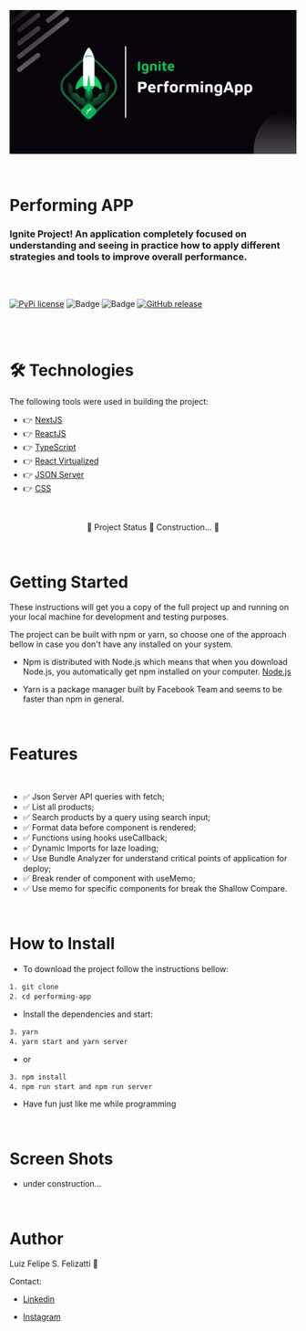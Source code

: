 ![Banner](/public/banner.png)

<br/>

# Performing APP

### Ignite Project! An application completely focused on understanding and seeing in practice how to apply different strategies and tools to improve overall performance.

<br/>
<br/>

[![PyPi license](https://badgen.net/pypi/license/pip/)](https://pypi.com/project/pip/) ![Badge](https://img.shields.io/static/v1?label=MadeWith&message=TypeScript&color=OO7accstyle=for-the-badge&logo=ghost) ![Badge](https://img.shields.io/static/v1?label=Usage&message=ReactJS&color=007accstyle=for-the-badge&logo=ghost) [![GitHub release](https://img.shields.io/github/release/Naereen/StrapDown.js.svg)](https://GitHub.com/Naereen/StrapDown.js/releases/)

<br/>
<br/>

🛠 Technologies
=================
The following tools were used in building the project:

- 👉 [NextJS](https://nextjs.org)
- 👉 [ReactJS](https://pt-br.reactjs.org/)
- 👉 [TypeScript](https://www.typescriptlang.org/)
- 👉 [React Virtualized](https://github.com/bvaughn/react-virtualized)
- 👉 [JSON Server](https://www.npmjs.com/package/json-server)
- 👉 [CSS](https://developer.mozilla.org/pt-BR/docs/Web/CSS)

<br/>

<p align="center">
  🤖 Project Status 🚀 Construction... 🤖
</p>
<br/>

Getting Started
=================

These instructions will get you a copy of the full project up and running on your local machine for development and testing purposes.

The project can be built with npm or yarn, so choose one of the approach bellow in case you don't have any installed on your system.

- Npm is distributed with Node.js which means that when you download Node.js, you automatically get npm installed on your computer. [Node.js](https://nodejs.org/en/)

- Yarn is a package manager built by Facebook Team and seems to be faster than npm in general.

<br/>

Features 
=================
<br/>

- ✅ Json Server API queries with fetch;
- ✅ List all products;
- ✅ Search products by a query using search input;
- ✅ Format data before component is rendered;
- ✅ Functions using hooks useCallback;
- ✅ Dynamic Imports for laze loading;
- ✅ Use Bundle Analyzer for understand critical points of application for deploy;
- ✅ Break render of component with useMemo;
- ✅ Use memo for specific components for break the Shallow Compare.

<br/>

How to Install
=================

- To download the project follow the instructions bellow:

```bash
1. git clone
2. cd performing-app
```

- Install the dependencies and start:

```bash
3. yarn
4. yarn start and yarn server
```
- or

```bash
3. npm install
4. npm run start and npm run server
```

- Have fun just like me while programming

<br/>

Screen Shots
=================

- under construction...

<br/>

Author
=================

Luiz Felipe S. Felizatti 🎯 

Contact:

- [Linkedin](https://www.linkedin.com/in/luiz-felipe-siqueira-felizatti-00783a1ab/)

- [Instagram](https://www.instagram.com/luiz_2fs/)